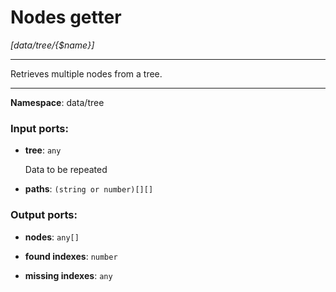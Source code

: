 # Nodes getter

_[data/tree/{$name}]_

---

Retrieves multiple nodes from a tree.

---

__Namespace__: data/tree

### Input ports:

* __tree__: ` any `

    Data to be repeated


* __paths__: ` (string or number)[][] `

### Output ports:

* __nodes__: ` any[] `


* __found indexes__: ` number `


* __missing indexes__: ` any `

